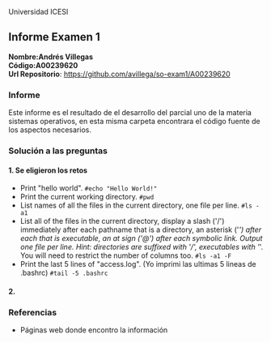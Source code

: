 Universidad ICESI
## Informe Examen 1
**Nombre:Andrés Villegas**  
**Código:A00239620**  
**Url Repositorio**: https://github.com/avillega/so-exam1/A00239620

### Informe
Este informe es el resultado de el desarrollo del parcial uno de la materia sistemas operativos, en esta misma carpeta encontrara el código fuente de los aspectos necesarios.

### Solución a las preguntas
#### 1. Se eligieron los retos  
* Print "hello world". `#echo "Hello World!"`
* Print the current working directory. `#pwd`
* List names of all the files in the current directory, one file per line. `#ls -a1`
* List all of the files in the current directory, display a slash ('/') immediately after each pathname that is a directory, an asterisk ('*') after each that is executable, an at sign ('@') after each symbolic link. Output one file per line. Hint: directories are suffixed with '/', executables with '*'. You will need to restrict the number of columns too. `#ls -a1 -F`
* Print the last 5 lines of "access.log". (Yo imprimi las ultimas 5 lineas de .bashrc) `#tail -5 .bashrc`

#### 2.



### Referencias
- Páginas web donde encontro la información
